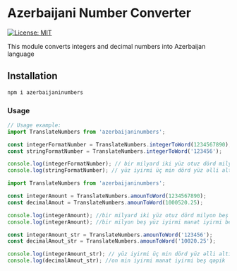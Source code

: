 # Azerbaijani Number Converter

[![License: MIT](https://img.shields.io/badge/License-MIT-yellow.svg)](https://www.npmjs.com/package/calculate-time)

This module converts integers and decimal numbers into Azerbaijan language

## Installation

```bash
npm i azerbaijaninumbers
```

### Usage

```js
// Usage example:
import TranslateNumbers from 'azerbaijaninumbers';

const integerFormatNumber = TranslateNumbers.integerToWord(1234567890);
const stringFormatNumber = TranslateNumbers.integerToWord('123456');

console.log(integerFormatNumber); // bir milyard iki yüz otuz dörd milyon beş yüz altmış yeddi min səkkiz yüz doxsan
console.log(stringFormatNumber); // yüz iyirmi üç min dörd yüz əlli altı
```

```js
import TranslateNumbers from 'azerbaijaninumbers';

const integerAmount = TranslateNumbers.amounToWord(1234567890);
const decimalAmout = TranslateNumbers.amounToWord(1000520.25);

console.log(integerAmount); //bir milyard iki yüz otuz dörd milyon beş yüz altmış yeddi min səkkiz yüz doxsan manat
console.log(integerAmount); //bir milyon beş yüz iyirmi manat iyirmi beş qəpik

const integerAmount_str = TranslateNumbers.amounToWord('123456');
const decimalAmout_str = TranslateNumbers.amounToWord('10020.25');

console.log(integerAmount_str); // yüz iyirmi üç min dörd yüz əlli altı manat
console.log(decimalAmout_str); //on min iyirmi manat iyirmi beş qəpik
```
